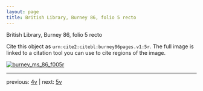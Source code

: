 ```yaml
---
layout: page
title: British Library, Burney 86, folio 5 recto
---
```


British Library, Burney 86, folio 5 recto

Cite this object as `urn:cite2:citebl:burney86pages.v1:5r`.  The full image is linked to a citation tool you can use to cite regions of the image.

[![burney_ms_86_f005r](http://www.homermultitext.org/iipsrv?IIIF=/project/homer/pyramidal/deepzoom/citebl/burney86imgs/v1/burney_ms_86_f005r.tif/full/800,/0/default.jpg)](http://www.homermultitext.org/ict2/?urn=urn:cite2:citebl:burney86imgs.v1:burney_ms_86_f005r) 

---

previous:  [4v](../4v/) | next: [5v](../5v/)
